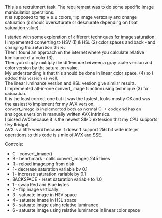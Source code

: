 This is a recruitment task. The requirement was to do some specific image manipulation operations.  
It is supposed to flip R & B colors, flip image vertically and change saturation (it should oversaturate or desaturate depending on float saturation value).


I started with some exploration of different techniques for image saturation.  
I implemented converting to HSV (1) & HSL (2) color spaces and back - and changing the saturation there.  
Then I found an approach on the internet where you calculate relative luminance of a color (3).  
Then you simply multiply the difference between a gray scale version and color version by the saturation value.  
My understanding is that this should be done in linear color space, (4) so I added this version as well.  
The linear luminance version and HSL version give similar results.  
I implemented all-in-one convert_image function using technique (3) for saturation.  
It is the least correct one but it was the fastest, looks mostly OK and was the easiest to implement for my AVX version.  
convert_image is implemented both as normal C++ code and has an analogous version in manually written AVX intrinsics.  
I picked AVX because it is the newest SIMD extension that my CPU supports (Ivy Bridge).  
AVX is a little weird because it doesn't support 256 bit wide integer operations so this code is a mix of AVX and SSE.  


Controls:  
- C - convert_image()  
- B - benchmark - calls convert_image() 245 times  
- R - reload image.png from disk  
- [ - decrease saturation variable by 0.1  
- ] - increase saturation variable by 0.1  
- BACKSPACE - reset saturation variable to 1.0  
- 1 - swap Red and Blue bytes  
- 2 - flip image vertically  
- 3 - saturate image in HSV space  
- 4 - saturate image in HSL space  
- 5 - saturate image using relative luminance  
- 6 - saturate image using relative luminance in linear color space  